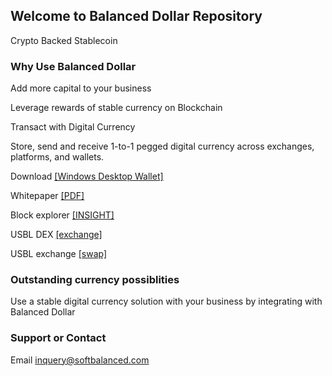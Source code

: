 ## Welcome to Balanced Dollar Repository

Crypto Backed Stablecoin


### Why Use Balanced Dollar

Add more capital to your business

Leverage rewards of stable currency on Blockchain

Transact with Digital Currency

Store, send and receive 1-to-1 pegged digital currency across exchanges, platforms, and wallets.

Download <a href="https://github.com/softbalanced/core/releases">[Windows Desktop Wallet]</a>

Whitepaper <a href="https://github.com/softbalanced/core/raw/gh-pages/bdollar_launch_whitepaper.pdf">[PDF]</a>

Block explorer <a href="https://softbalanced.com:3001/insight/blocks">[INSIGHT]</a>

USBL DEX  <a href="https://github.com/KomodoPlatform/atomicDEX-Desktop/releases">[exchange]</a>

USBL exchange  <a href="http://swap.softbalanced.com/">[swap]</a>



### Outstanding currency possiblities
Use a stable digital currency solution with your business by integrating with Balanced Dollar

### Support or Contact

Email inquery@softbalanced.com
